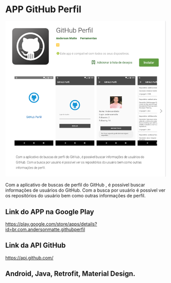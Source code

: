 # APP GitHub Perfil

![alt text](/imagens/CapaProjeto.png)


Com a aplicativo de buscas de perfil do GitHub , é possível buscar informações de usuários do GitHub. Com a busca por usuário é possível ver os repositórios do usuário bem como outras informações de perfil.

## Link do APP na Google Play
https://play.google.com/store/apps/details?id=br.com.andersonmatte.githubperfil

## Link da API GitHub
https://api.github.com/

## Android, Java, Retrofit, Material Design.
